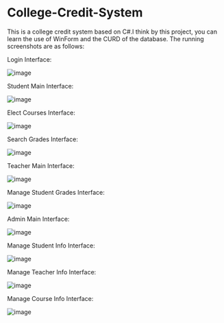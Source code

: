 # College-Credit-System
This is a college credit system based on C#.I think by this project, you can learn the use of WinForm and the CURD of the database.
The running screenshots are as follows:

Login Interface:

![image](https://github.com/229394/College-Credit-System/blob/master/running%20screenshots/login.jpg)

Student Main Interface:

![image](https://github.com/229394/College-Credit-System/blob/master/running%20screenshots/student%20main.jpg)

Elect Courses Interface:

![image](https://github.com/229394/College-Credit-System/blob/master/running%20screenshots/elect%20courses.png)

Search Grades Interface:

![image](https://github.com/229394/College-Credit-System/blob/master/running%20screenshots/search%20grades.png)

Teacher Main Interface:

![image](https://github.com/229394/College-Credit-System/blob/master/running%20screenshots/teacher%20main.jpg)

Manage Student Grades Interface:

![image](https://github.com/229394/College-Credit-System/blob/master/running%20screenshots/manage%20student%20grades.png)

Admin Main Interface:

![image](https://github.com/229394/College-Credit-System/blob/master/running%20screenshots/admin%20main.jpg)

Manage Student Info Interface:

![image](https://github.com/229394/College-Credit-System/blob/master/running%20screenshots/manage%20students.jpg)

Manage Teacher Info Interface:

![image](https://github.com/229394/College-Credit-System/blob/master/running%20screenshots/manage%20teachers.png)

Manage Course Info Interface:

![image](https://github.com/229394/College-Credit-System/blob/master/running%20screenshots/manage%20courses.png)
